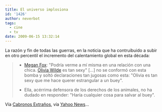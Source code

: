 ```yaml
---
title: El universo implosiona
id: '1426'
author: neverbot
tags:
  - cine
  - tv
date: 2009-06-15 13:32:14
---
```


La razón y fin de todas las guerras, en la noticia que ha contruibuido a subir en otro percentil el incremento del calentamiento global en esta década:

> - [Megan Fox](http://en.wikipedia.org/wiki/Megan_Fox): "Podría verme a mí misma en una relación con una chica. [Olivia Wilde](http://en.wikipedia.org/wiki/Olivia_Wilde) es tan sexy" \[...\] no se conformó con esta bomba y soltó declaraciones tan jugosas como esta: "Olivia es tan sexy que me hace querer estrangular a un buey".
>
>
>
> - Ella, acérrima defensora de los derechos de los animales, no ha dudado en responder: "Haría cualquier cosa para salvar al buey".

Vía [Cabronos Extraños](http://cabronos.blogspot.com/2009/06/megan-fox-olivia-wilde-es-tan-sexy-que.html), vía [Yahoo News](http://es.noticias.yahoo.com/8/20090521/tcb-olivia-wilde-y-megan-fox-menuda-pare-ac4d085.html)...
